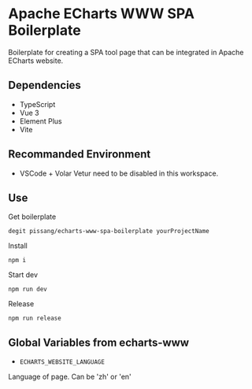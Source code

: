 # Apache ECharts WWW SPA Boilerplate

Boilerplate for creating a SPA tool page that can be integrated in Apache ECharts website.

## Dependencies

+ TypeScript
+ Vue 3
+ Element Plus
+ Vite

## Recommanded Environment

+ VSCode + Volar
Vetur need to be disabled in this workspace.

## Use

Get boilerplate

```shell
degit pissang/echarts-www-spa-boilerplate yourProjectName
```

Install

```shell
npm i
```

Start dev

```shell
npm run dev
```

Release

```shell
npm run release
```

## Global Variables from echarts-www

+ `ECHARTS_WEBSITE_LANGUAGE`

Language of page. Can be 'zh' or 'en'